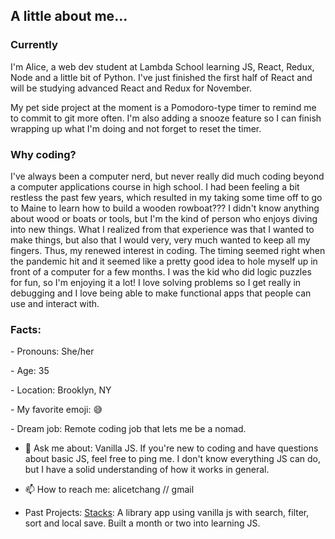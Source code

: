 <h2>A little about me...</h2>
<h3>Currently</h3>
<p>I'm Alice, a web dev student at Lambda School learning JS, React, Redux, Node and a little bit of Python. I've just finished the first half of React and will be studying advanced React and Redux for November.</p>

<p>My pet side project at the moment is a Pomodoro-type timer to remind me to commit to git more often. I'm also adding a snooze feature so I can finish wrapping up what I'm doing and not forget to reset the timer.</p>

<h3>Why coding?</h3>
I've always been a computer nerd, but never really did much coding beyond a computer applications course in high school. I had been feeling a bit restless the past few years, which resulted in my taking some time off to go to Maine to learn how to build a wooden rowboat??? I didn't know anything about wood or boats or tools, but I'm the kind of person who enjoys diving into new things. What I realized from that experience was that I wanted to make things, but also that I would very, very much wanted to keep all my fingers. Thus, my renewed interest in coding. The timing seemed right when the pandemic hit and it seemed like a pretty good idea to hole myself up in front of a computer for a few months. I was the kid who did logic puzzles for fun, so I'm enjoying it a lot! I love solving problems so I get really in debugging and I love being able to make functional apps that people can use and interact with. 


<h3>Facts:</h3>
<p>- Pronouns: She/her</p>
<p>- Age: 35</p>
<p>- Location: Brooklyn, NY</p>
<p>- My favorite emoji: 😅</p>
<p>- Dream job: Remote coding job that lets me be a nomad.</p>

- 💬 Ask me about: Vanilla JS. If you're new to coding and have questions about basic JS, feel free to ping me. I don't know everything JS can do, but I have a solid understanding of how it works in general.

- 📫 How to reach me: alicetchang // gmail

- Past Projects: 
 [Stacks](https://rocococoding.github.io/stacks/): A library app using vanilla js with search, filter, sort and local save. Built a month or two into learning JS.
